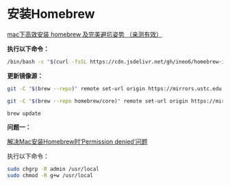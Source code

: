 # 安装Homebrew

[mac下高效安装 homebrew 及完美避坑姿势 （亲测有效）](https://www.cnblogs.com/joyce33/p/13376752.html)

**执行以下命令：**
```bash
/bin/bash -c "$(curl -fsSL https://cdn.jsdelivr.net/gh/ineo6/homebrew-install/install.sh)"
```
**更新镜像源：**
```bash
git -C "$(brew --repo)" remote set-url origin https://mirrors.ustc.edu.cn/brew.git
```
```bash
git -C "$(brew --repo homebrew/core)" remote set-url origin https://mirrors.ustc.edu.cn/homebrew-core.git
```
```bash
brew update
```

**问题一：**

<p class="warn"><a href="https://www.jianshu.com/p/0353667c8f72" target="_blank">解决Mac安装Homebrew时‘Permission denied’问题</a></p>

执行以下命令：
```bash
sudo chgrp -R admin /usr/local
sudo chmod -R g+w /usr/local
```